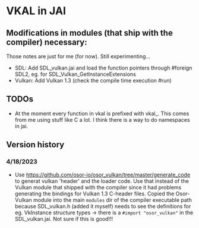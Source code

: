 # VKAL in JAI

## Modifications in modules (that ship with the compiler) necessary:
Those notes are just for me (for now). Still experimenting...

- SDL: Add SDL_vulkan.jai and load the function pointers through #foreign SDL2, eg. for SDL_Vulkan_GetInstanceExtensions
- Vulkan: Add Vulkan 1.3 (check the compile time execution #run)

## TODOs
- At the moment every function in vkal is prefixed with vkal_. This comes from me using stuff like C a lot.
  I think there is a way to do namespaces in jai.


## Version history
### 4/18/2023
- Use https://github.com/osor-io/osor_vulkan/tree/master/generate_code to generat vulkan 'header' and 
  the loader code. Use that instead of the Vulkan module that shipped with the compiler since it
  had problems generating the bindings for Vulkan 1.3 C-header files.
  Copied the Osor-Vulkan module into the main ```modules``` dir of the compiler executable path because
  SDL_vulkan.h (added it myself) needs to see the definitions for eg. VkInstance structure types ->
  there is a ```#import "osor_vulkan"``` in the SDL_vulkan.jai. Not sure if this is good!!!
  